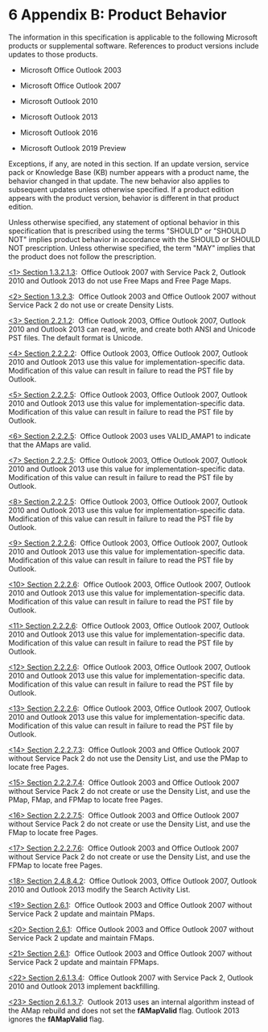 <html dir="LTR" xmlns:mshelp="http://msdn.microsoft.com/mshelp" xmlns:ddue="http://ddue.schemas.microsoft.com/authoring/2003/5" xmlns:xlink="http://www.w3.org/1999/xlink" xmlns:tool="http://www.microsoft.com/tooltip">
    <head>
        <meta http-equiv="Content-Type" content="text/html; CHARSET=utf-8"></meta>
        <meta name="save" content="history"></meta>
        <title>6 Appendix B: Product Behavior</title>
        <xml>
            <mshelp:toctitle title="6 Appendix B: Product Behavior"></mshelp:toctitle>
            <mshelp:rltitle title="[MS-PST]: Appendix B: Product Behavior"></mshelp:rltitle>
            <mshelp:keyword index="A" term="f040f8b2-f023-4ed9-94fd-de487da83ed5"></mshelp:keyword>
            <mshelp:attr name="DCSext.ContentType" value="open specification"></mshelp:attr>
            <mshelp:attr name="AssetID" value="f040f8b2-f023-4ed9-94fd-de487da83ed5"></mshelp:attr>
            <mshelp:attr name="TopicType" value="kbRef"></mshelp:attr>
            <mshelp:attr name="DCSext.Title" value="[MS-PST]: Appendix B: Product Behavior" />
        </xml>
    </head>
    <body>
        <div id="header">
            <h1 class="heading">6 Appendix B: Product Behavior</h1>
        </div>
        <div id="mainSection">
            <div id="mainBody">
                <div id="allHistory" class="saveHistory"></div>
                <div id="sectionSection0" class="section" name="collapseableSection">
                    

<p>The information in this specification is applicable to the
following Microsoft products or supplemental software. References to product
versions include updates to those products.</p>

<ul><li><p><span><span> 
</span></span>Microsoft Office Outlook 2003</p>

</li><li><p><span><span> 
</span></span>Microsoft Office Outlook 2007</p>

</li><li><p><span><span> 
</span></span>Microsoft Outlook 2010</p>

</li><li><p><span><span> 
</span></span>Microsoft Outlook 2013</p>

</li><li><p><span><span> 
</span></span>Microsoft Outlook 2016</p>

</li><li><p><span><span> 
</span></span>Microsoft Outlook 2019 Preview</p>

</li></ul><p>Exceptions, if any, are noted in this section. If an update
version, service pack or Knowledge Base (KB) number appears with a product
name, the behavior changed in that update. The new behavior also applies to
subsequent updates unless otherwise specified. If a product edition appears
with the product version, behavior is different in that product edition.</p>

<p>Unless otherwise specified, any statement of optional
behavior in this specification that is prescribed using the terms
&quot;SHOULD&quot; or &quot;SHOULD NOT&quot; implies product behavior in
accordance with the SHOULD or SHOULD NOT prescription. Unless otherwise specified,
the term &quot;MAY&quot; implies that the product does not follow the
prescription.</p>

<p><a id="Appendix_A_1"></a><a href="ca65faa6-a850-46b8-b901-6fb1ee33a330.html#Appendix_A_Target_1">&lt;1&gt;
Section 1.3.2.1.3</a>:  Office Outlook 2007 with Service Pack 2, Outlook 2010
and Outlook 2013 do not use Free Maps and Free Page Maps.</p>

<p><a id="Appendix_A_2"></a><a href="dc716741-bee6-46ea-bbb3-773e6e828fda.html#Appendix_A_Target_2">&lt;2&gt;
Section 1.3.2.3</a>:  Office Outlook 2003 and Office Outlook 2007 without
Service Pack 2 do not use or create Density Lists.</p>

<p><a id="Appendix_A_3"></a><a href="cdad232f-e7d9-41c1-9773-c7561b9cba04.html#Appendix_A_Target_3">&lt;3&gt;
Section 2.2.1.2</a>:  Office Outlook 2003, Office Outlook 2007, Outlook 2010
and Outlook 2013 can read, write, and create both ANSI and Unicode PST files.
The default format is Unicode.</p>

<p><a id="Appendix_A_4"></a><a href="d3155aa1-ccdd-4dee-a0a9-5363ccca5352.html#Appendix_A_Target_4">&lt;4&gt;
Section 2.2.2.2</a>:  Office Outlook 2003, Office Outlook 2007, Outlook 2010
and Outlook 2013 use this value for implementation-specific data. Modification
of this value can result in failure to read the PST file by Outlook.</p>

<p><a id="Appendix_A_5"></a><a href="32ce8c94-4757-46c8-a169-3fd21abee584.html#Appendix_A_Target_5">&lt;5&gt;
Section 2.2.2.5</a>:  Office Outlook 2003, Office Outlook 2007, Outlook 2010
and Outlook 2013 use this value for implementation-specific data. Modification
of this value can result in failure to read the PST file by Outlook.</p>

<p><a id="Appendix_A_6"></a><a href="32ce8c94-4757-46c8-a169-3fd21abee584.html#Appendix_A_Target_6">&lt;6&gt;
Section 2.2.2.5</a>:  Office Outlook 2003 uses VALID_AMAP1 to indicate that the
AMaps are valid.</p>

<p><a id="Appendix_A_7"></a><a href="32ce8c94-4757-46c8-a169-3fd21abee584.html#Appendix_A_Target_7">&lt;7&gt;
Section 2.2.2.5</a>:  Office Outlook 2003, Office Outlook 2007, Outlook 2010
and Outlook 2013 use this value for implementation-specific data. Modification
of this value can result in failure to read the PST file by Outlook.</p>

<p><a id="Appendix_A_8"></a><a href="32ce8c94-4757-46c8-a169-3fd21abee584.html#Appendix_A_Target_8">&lt;8&gt;
Section 2.2.2.5</a>:  Office Outlook 2003, Office Outlook 2007, Outlook 2010
and Outlook 2013 use this value for implementation-specific data. Modification
of this value can result in failure to read the PST file by Outlook.</p>

<p><a id="Appendix_A_9"></a><a href="c9876f5a-664b-46a3-9887-ba63f113abf5.html#Appendix_A_Target_9">&lt;9&gt;
Section 2.2.2.6</a>:  Office Outlook 2003, Office Outlook 2007, Outlook 2010
and Outlook 2013 use this value for implementation-specific data. Modification
of this value can result in failure to read the PST file by Outlook.</p>

<p><a id="Appendix_A_10"></a><a href="c9876f5a-664b-46a3-9887-ba63f113abf5.html#Appendix_A_Target_10">&lt;10&gt;
Section 2.2.2.6</a>:  Office Outlook 2003, Office Outlook 2007, Outlook 2010
and Outlook 2013 use this value for implementation-specific data. Modification
of this value can result in failure to read the PST file by Outlook.</p>

<p><a id="Appendix_A_11"></a><a href="c9876f5a-664b-46a3-9887-ba63f113abf5.html#Appendix_A_Target_11">&lt;11&gt;
Section 2.2.2.6</a>:  Office Outlook 2003, Office Outlook 2007, Outlook 2010
and Outlook 2013 use this value for implementation-specific data. Modification
of this value can result in failure to read the PST file by Outlook.</p>

<p><a id="Appendix_A_12"></a><a href="c9876f5a-664b-46a3-9887-ba63f113abf5.html#Appendix_A_Target_12">&lt;12&gt;
Section 2.2.2.6</a>:  Office Outlook 2003, Office Outlook 2007, Outlook 2010
and Outlook 2013 use this value for implementation-specific data. Modification
of this value can result in failure to read the PST file by Outlook.</p>

<p><a id="Appendix_A_13"></a><a href="c9876f5a-664b-46a3-9887-ba63f113abf5.html#Appendix_A_Target_13">&lt;13&gt;
Section 2.2.2.6</a>:  Office Outlook 2003, Office Outlook 2007, Outlook 2010
and Outlook 2013 use this value for implementation-specific data. Modification
of this value can result in failure to read the PST file by Outlook.</p>

<p><a id="Appendix_A_14"></a><a href="e0c59db8-970a-40df-9547-c136e8858291.html#Appendix_A_Target_14">&lt;14&gt;
Section 2.2.2.7.3</a>:  Office Outlook 2003 and Office Outlook 2007 without
Service Pack 2 do not use the Density List, and use the PMap to locate free
Pages.</p>

<p><a id="Appendix_A_15"></a><a href="41210435-5580-417f-bfa3-dbba7083b82e.html#Appendix_A_Target_15">&lt;15&gt;
Section 2.2.2.7.4</a>:  Office Outlook 2003 and Office Outlook 2007 without
Service Pack 2 do not create or use the Density List, and use the PMap, FMap,
and FPMap to locate free Pages.</p>

<p><a id="Appendix_A_16"></a><a href="9054ab04-2bc4-4e3d-a1af-f72cd46394a1.html#Appendix_A_Target_16">&lt;16&gt;
Section 2.2.2.7.5</a>:  Office Outlook 2003 and Office Outlook 2007 without
Service Pack 2 do not create or use the Density List, and use the FMap to
locate free Pages.</p>

<p><a id="Appendix_A_17"></a><a href="dd913b8e-5113-4b83-a5ea-351a08b4237b.html#Appendix_A_Target_17">&lt;17&gt;
Section 2.2.2.7.6</a>:  Office Outlook 2003 and Office Outlook 2007 without
Service Pack 2 do not create or use the Density List, and use the FPMap to
locate free Pages.</p>

<p><a id="Appendix_A_18"></a><a href="3131ac6b-4243-475d-a4a0-01db133d559f.html#Appendix_A_Target_18">&lt;18&gt;
Section 2.4.8.4.2</a>:  Office Outlook 2003, Office Outlook 2007, Outlook 2010
and Outlook 2013 modify the Search Activity List.</p>

<p><a id="Appendix_A_19"></a><a href="9d2083cf-fd37-4a0d-b61a-d2ef10a89a04.html#Appendix_A_Target_19">&lt;19&gt;
Section 2.6.1</a>:  Office Outlook 2003 and Office Outlook 2007 without Service
Pack 2 update and maintain PMaps.</p>

<p><a id="Appendix_A_20"></a><a href="9d2083cf-fd37-4a0d-b61a-d2ef10a89a04.html#Appendix_A_Target_20">&lt;20&gt;
Section 2.6.1</a>:  Office Outlook 2003 and Office Outlook 2007 without Service
Pack 2 update and maintain FMaps.</p>

<p><a id="Appendix_A_21"></a><a href="9d2083cf-fd37-4a0d-b61a-d2ef10a89a04.html#Appendix_A_Target_21">&lt;21&gt;
Section 2.6.1</a>:  Office Outlook 2003 and Office Outlook 2007 without Service
Pack 2 update and maintain FPMaps.</p>

<p><a id="Appendix_A_22"></a><a href="92fa6193-7876-4082-85c7-026aae80500b.html#Appendix_A_Target_22">&lt;22&gt;
Section 2.6.1.3.4</a>:  Office Outlook 2007 with Service Pack 2, Outlook 2010
and Outlook 2013 implement backfilling.</p>

<p><a id="Appendix_A_23"></a><a href="d9bcc1fd-c66a-41b3-b6d7-ed09d2a25ced.html#Appendix_A_Target_23">&lt;23&gt;
Section 2.6.1.3.7</a>:  Outlook 2013 uses an internal algorithm instead of the
AMap rebuild and does not set the <b>fAMapValid</b> flag. Outlook 2013 ignores
the <b>fAMapValid</b> flag.</p>
                </div>
            </div>
        </div>
    </body>
</html>